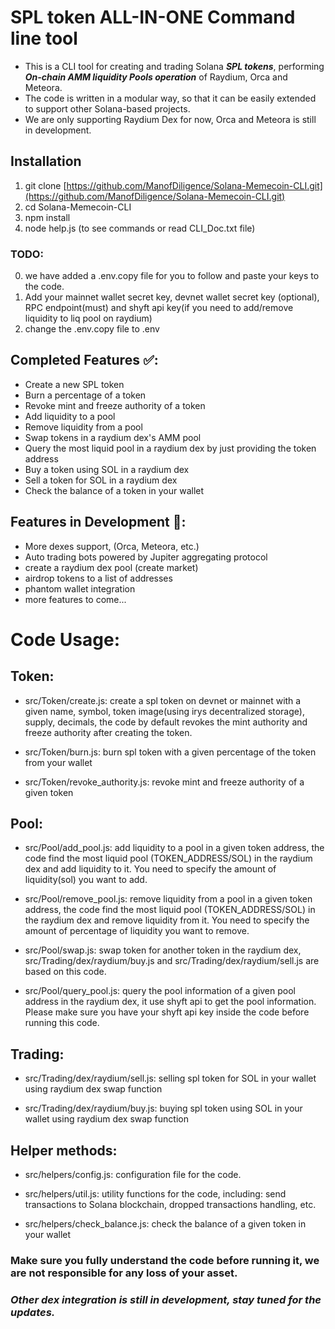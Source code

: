 # SPL token ALL-IN-ONE Command line tool

- This is a CLI tool for creating and trading Solana ***SPL tokens***, performing ***On-chain AMM liquidity Pools operation*** of Raydium, Orca and Meteora.
- The code is written in a modular way, so that it can be easily extended to support other Solana-based projects.
- We are only supporting Raydium Dex for now, Orca and Meteora is still in development.
  
## Installation
1. git clone [https://github.com/ManofDiligence/Solana-Memecoin-CLI.git](https://github.com/ManofDiligence/Solana-Memecoin-CLI.git)
2. cd Solana-Memecoin-CLI
3. npm install
4. node help.js (to see commands or read CLI_Doc.txt file)

### TODO:
0. we have added a .env.copy file for you to follow and paste your keys to the code.
1. Add your mainnet wallet secret key, devnet wallet secret key (optional), RPC endpoint(must) and shyft api key(if you need to add/remove liquidity to liq pool on raydium)
2. change the .env.copy file to .env
## Completed Features ✅:

- Create a new SPL token
- Burn a percentage of a token
- Revoke mint and freeze authority of a token
- Add liquidity to a pool
- Remove liquidity from a pool
- Swap tokens in a raydium dex's AMM pool
- Query the most liquid pool in a raydium dex by just providing the token address
- Buy a token using SOL in a raydium dex
- Sell a token for SOL in a raydium dex
- Check the balance of a token in your wallet

## Features in Development 🚧:

- More dexes support, (Orca, Meteora, etc.)
- Auto trading bots powered by Jupiter aggregating protocol
- create a raydium dex pool (create market)
- airdrop tokens to a list of addresses
- phantom wallet integration
- more features to come...

# Code Usage:

## Token:

- src/Token/create.js: create a spl token on devnet or mainnet with a given name, symbol, token image(using irys decentralized storage), supply, decimals, the code by default revokes the mint authority and freeze authority after creating the token.

- src/Token/burn.js: burn spl token with a given percentage of the token from your wallet

- src/Token/revoke_authority.js: revoke mint and freeze authority of a given token

## Pool:

- src/Pool/add_pool.js: add liquidity to a pool in a given token address, the code find the most liquid pool (TOKEN_ADDRESS/SOL) in the raydium dex and add liquidity to it. You need to specify the amount of liquidity(sol) you want to add.

- src/Pool/remove_pool.js: remove liquidity from a pool in a given token address, the code find the most liquid pool (TOKEN_ADDRESS/SOL) in the raydium dex and remove liquidity from it. You need to specify the amount of percentage of liquidity you want to remove.

- src/Pool/swap.js: swap token for another token in the raydium dex, src/Trading/dex/raydium/buy.js and src/Trading/dex/raydium/sell.js are based on this code.

- src/Pool/query_pool.js: query the pool information of a given pool address in the raydium dex, it use shyft api to get the pool information. Please make sure you have your shyft api key inside the code before running this code.

## Trading:

- src/Trading/dex/raydium/sell.js: selling spl token for SOL in your wallet using raydium dex swap function

- src/Trading/dex/raydium/buy.js: buying spl token using SOL in your wallet using raydium dex swap function

## Helper methods:

- src/helpers/config.js: configuration file for the code.

- src/helpers/util.js: utility functions for the code, including: send transactions to Solana blockchain, dropped transactions handling, etc.

- src/helpers/check_balance.js: check the balance of a given token in your wallet

### Make sure you fully understand the code before running it, we are not responsible for any loss of your asset.
### ***Other dex integration is still in development, stay tuned for the updates.***
